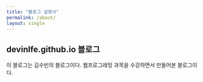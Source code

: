 ```yaml
---
title: "블로그 설명서"
permalink: /about/
layout: single
---
```


## devinlfe.github.io 블로그

이 블로그는 김수빈의 블로그이다.
웹프로그래밍 과목을 수강하면서 만들어본 블로그이다.
